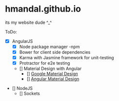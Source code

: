 # hmandal.github.io
its my website dude ^_^

ToDo:
- [x] AngularJS
    - [x] Node package manager -npm
    - [x] Bower for client side dependencies
    - [x] Karma with Jasmine framework for unit-testing
    - [x] Protractor for e2e testing
    - [] Material Design with Angular
      - [] [Google Material Design](https://www.google.com/design/spec/material-design/introduction.html)
      - [] [Angular Material Design](https://www.google.com/design/spec/material-design/introduction.html)
- [] NodeJS
  - [] Sockets
